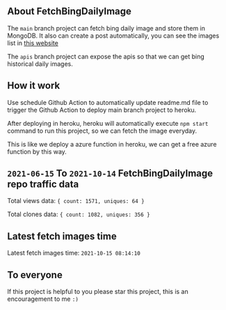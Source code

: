 ## About FetchBingDailyImage

The `main` branch project can fetch bing daily image and store them in MongoDB.
It also can create a post automatically, you can see the images list in [this website](https://oursalbum.netlify.app)

The `apis` branch project can expose the apis so that we can get bing historical daily images.

## How it work

Use schedule Github Action to automatically update readme.md file to trigger the Github Action to deploy main branch project to heroku.

After deploying in heroku, heroku will automatically execute `npm start` command to run this project, so we can fetch the image everyday.

This is like we deploy a azure function in heroku, we can get a free azure function by this way.

## `2021-06-15` To `2021-10-14` FetchBingDailyImage repo traffic data

Total views data: `{ count: 1571, uniques: 64 }`

Total clones data: `{ count: 1082, uniques: 356 }`

## Latest fetch images time

Latest fetch images time: `2021-10-15 08:14:10`

## To everyone

If this project is helpful to you please star this project, this is an encouragement to me `:)`



